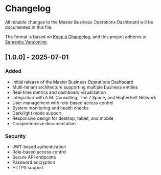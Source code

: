 # Changelog

All notable changes to the Master Business Operations Dashboard will be documented in this file.

The format is based on [Keep a Changelog](https://keepachangelog.com/en/1.0.0/),
and this project adheres to [Semantic Versioning](https://semver.org/spec/v2.0.0.html).

## [1.0.0] - 2025-07-01

### Added
- Initial release of the Master Business Operations Dashboard
- Multi-tenant architecture supporting multiple business entities
- Real-time metrics and dashboard visualization
- Integration with A.M. Consulting, The 7 Space, and HigherSelf Network
- User management with role-based access control
- System monitoring and health checks
- Dark/light mode support
- Responsive design for desktop, tablet, and mobile
- Comprehensive documentation

### Security
- JWT-based authentication
- Role-based access control
- Secure API endpoints
- Password encryption
- HTTPS support

